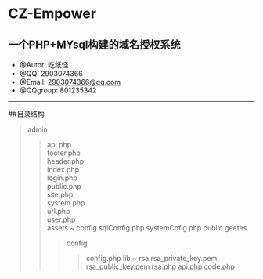 # CZ-Empower
一个PHP+MYsql构建的域名授权系统
---
 * @Autor: 吃纸怪
 * @QQ: 2903074366
 * @Email: 2903074366@qq.com
 * @QQgroup: 801235342
---
##目录结构
>admin
>>api.php<br>
>>footer.php<br>
>>header.php<br>
>>index.php<br>
>>login.php<br>
>>public.php<br>
>>site.php<br>
>>system.php<br>
>>url.php<br>
>>user.php<br>
>assets
>>~
>config
>>sqlConfig.php
>>systemCofig.php
>public
>>geetes
>>>config
>>>>config.php
>>>lib
>>>>~
>>rsa
>>>>rsa_private_key.pem
>>>>rsa_public_key.pem
>>>>rsa.php
>api.php
>code.php